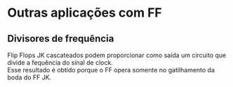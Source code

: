 # Outras aplicações com FF

## Divisores de frequência
Flip Flops JK cascateados podem proporcionar como saída um circuito que divide a fequência do sinal de clock.  
Esse resultado é obtido porque o FF opera somente no gatilhamento da boda do FF JK.


